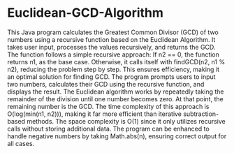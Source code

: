 # Euclidean-GCD-Algorithm
This Java program calculates the Greatest Common Divisor (GCD) of two numbers using a recursive function based on the Euclidean Algorithm. It takes user input, processes the values recursively, and returns the GCD.
The function follows a simple recursive approach: If n2 == 0, the function returns n1, as the base case. Otherwise, it calls itself with findGCD(n2, n1 % n2), reducing the problem step by step. This ensures efficiency, making it an optimal solution for finding GCD. The program prompts users to input two numbers, calculates their GCD using the recursive function, and displays the result. 
The Euclidean algorithm works by repeatedly taking the remainder of the division until one number becomes zero. At that point, the remaining number is the GCD. The time complexity of this approach is O(log(min(n1, n2))), making it far more efficient than iterative subtraction-based methods. The space complexity is O(1) since it only utilizes recursive calls without storing additional data. 
The program can be enhanced to handle negative numbers by taking Math.abs(n), ensuring correct output for all cases. 
